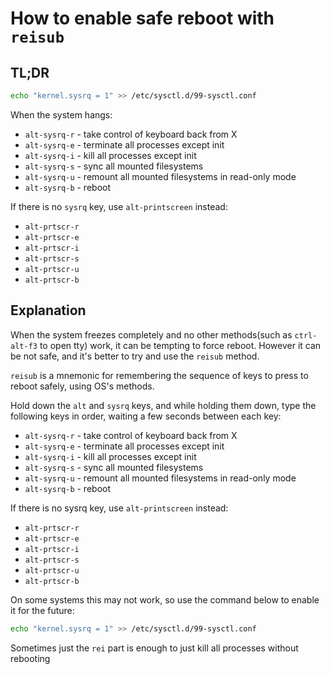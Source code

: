 # How to enable safe reboot with `reisub`
## TL;DR

```bash
echo "kernel.sysrq = 1" >> /etc/sysctl.d/99-sysctl.conf
```

When the system hangs:
- `alt-sysrq-r` - take control of keyboard back from X
- `alt-sysrq-e` - terminate all processes except init
- `alt-sysrq-i` - kill all processes except init
- `alt-sysrq-s` - sync all mounted filesystems
- `alt-sysrq-u` - remount all mounted filesystems in read-only mode
- `alt-sysrq-b` - reboot

If there is no `sysrq` key, use `alt-printscreen` instead:
- `alt-prtscr-r`
- `alt-prtscr-e`
- `alt-prtscr-i`
- `alt-prtscr-s`
- `alt-prtscr-u`
- `alt-prtscr-b`

## Explanation

When the system freezes completely and no other methods(such as `ctrl-alt-f3` to open tty) work, it can be tempting to force reboot. However it can be not safe, and it's better to try and use the `reisub` method.

`reisub` is a mnemonic for remembering the sequence of keys to press to reboot safely, using OS's methods.

Hold down the `alt` and `sysrq` keys, and while holding them down, type the following keys in order, waiting a few seconds between each key:
- `alt-sysrq-r` - take control of keyboard back from X
- `alt-sysrq-e` - terminate all processes except init
- `alt-sysrq-i` - kill all processes except init
- `alt-sysrq-s` - sync all mounted filesystems
- `alt-sysrq-u` - remount all mounted filesystems in read-only mode
- `alt-sysrq-b` - reboot

If there is no sysrq key, use `alt-printscreen` instead:
- `alt-prtscr-r`
- `alt-prtscr-e`
- `alt-prtscr-i`
- `alt-prtscr-s`
- `alt-prtscr-u`
- `alt-prtscr-b`

On some systems this may not work, so use the command below to enable it for the future:
```bash
echo "kernel.sysrq = 1" >> /etc/sysctl.d/99-sysctl.conf
```

Sometimes just the `rei` part is enough to just kill all processes without rebooting
